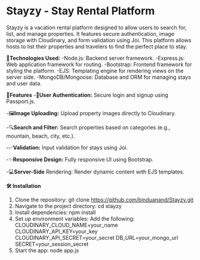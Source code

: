 # Stayzy - Stay Rental Platform


Stayzy is a vacation rental platform designed to allow users to search for, list, and manage properties. It features secure authentication, image storage with Cloudinary, and form validation using Joi. This platform allows hosts to list their properties and travelers to find the perfect place to stay.

🚀**Technologies Used:**
-Node.js: Backend server framework.
-Express.js: Web application framework for routing.
-Bootstrap: Frontend framework for styling the platform.
-EJS: Templating engine for rendering views on the server side.
-MongoDB/Mongoose: Database and ORM for managing stays and user data.

🚀**Features**
-🔐**User Authentication:** Secure login and signup using Passport.js. 

-🖼️**Image Uploading:** Upload property images directly to Cloudinary.

-🔍**Search and Filter:** Search properties based on categories (e.g., mountain, beach, city, etc.).

-✅**Validation:** Input validation for stays using Joi.

-✨**Responsive Design:** Fully responsive UI using Bootstrap.

-💻**Server-Side** Rendering: Render dynamic content with EJS templates.

**🛠️ Installation**
1. Clone the repository:
   git clone https://github.com/binduanand/Stayzy.git
2. Navigate to the project directory:
   cd stayzy
3. Install dependencies:
   npm install
4. Set up environment variables:
    Add the following:
    CLOUDINARY_CLOUD_NAME=your_name
    CLOUDINARY_API_KEY=your_key
    CLOUDINARY_API_SECRET=your_secret
    DB_URL=your_mongo_url
    SECRET=your_session_secret
5. Start the app:
   node app.js







